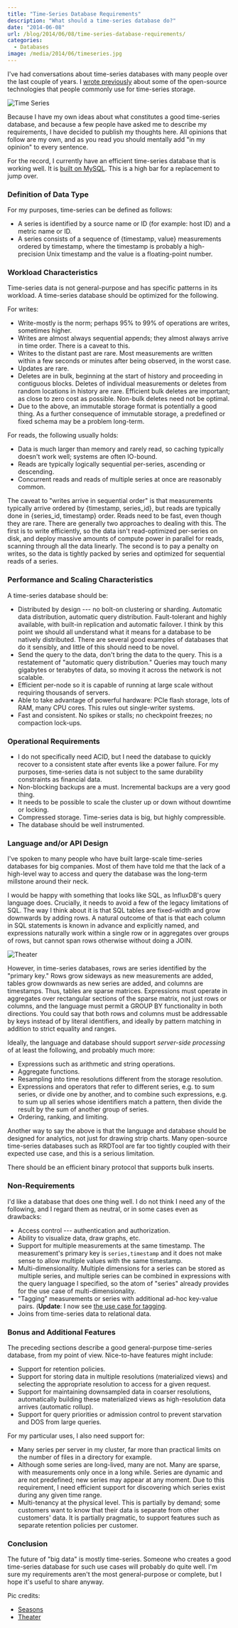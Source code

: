 ```yaml
---
title: "Time-Series Database Requirements"
description: "What should a time-series database do?"
date: "2014-06-08"
url: /blog/2014/06/08/time-series-database-requirements/
categories:
  - Databases
image: /media/2014/06/timeseries.jpg
---
```


I've had conversations about time-series databases with many people over the last couple of years. I [wrote previously](/blog/2014/03/02/time-series-databases-influxdb/) about some of the open-source technologies that people commonly use for time-series storage.

![Time Series](/media/2014/06/timeseries.jpg)

Because I have my own ideas about what constitutes a good time-series database, and because a few people have asked me to describe my requirements, I have decided to publish my thoughts here. All opinions that follow are my own, and as you read you should mentally add "in my opinion" to every sentence.

<!--more-->

For the record, I currently have an efficient time-series database that is working well. It is [built on MySQL](https://vividcortex.com//blog/2014/04/30/why-mysql/). This is a high bar for a replacement to jump over.

### Definition of Data Type

For my purposes, time-series can be defined as follows:

* A series is identified by a source name or ID (for example: host ID) and a metric name or ID.
* A series consists of a sequence of {timestamp, value} measurements ordered by timestamp, where the timestamp is probably a high-precision Unix timestamp and the value is a floating-point number.

### Workload Characteristics

Time-series data is not general-purpose and has specific patterns in its workload. A time-series database should be optimized for the following.

For writes:

* Write-mostly is the norm; perhaps 95% to 99% of operations are writes, sometimes higher.
* Writes are almost always sequential appends; they almost always arrive in time order. There is a caveat to this.
* Writes to the distant past are rare. Most measurements are written within a few seconds or minutes after being observed, in the worst case.
* Updates are rare.
* Deletes are in bulk, beginning at the start of history and proceeding in contiguous blocks. Deletes of individual measurements or deletes from random locations in history are rare. Efficient bulk deletes are important; as close to zero cost as possible. Non-bulk deletes need not be optimal.
* Due to the above, an immutable storage format is potentially a good thing. As a further consequence of immutable storage, a predefined or fixed schema may be a problem long-term.

For reads, the following usually holds:

* Data is much larger than memory and rarely read, so caching typically doesn't work well; systems are often IO-bound.
* Reads are typically logically sequential per-series, ascending or descending.
* Concurrent reads and reads of multiple series at once are reasonably common.

The caveat to "writes arrive in sequential order" is that measurements typically arrive ordered by {timestamp, series_id}, but reads are typically done in {series_id, timestamp} order. Reads need to be fast, even though they are rare. There are generally two approaches to dealing with this. The first is to write efficiently, so the data isn't read-optimized per-series on disk, and deploy massive amounts of compute power in parallel for reads, scanning through all the data linearly. The second is to pay a penalty on writes, so the data is tightly packed by series and optimized for sequential reads of a series.

### Performance and Scaling Characteristics

A time-series database should be:

* Distributed by design --- no bolt-on clustering or sharding. Automatic data distribution, automatic query distribution. Fault-tolerant and highly available, with built-in replication and automatic failover. I think by this point we should all understand what it means for a database to be natively distributed. There are several good examples of databases that do it sensibly, and little of this should need to be novel.
* Send the query to the data, don't bring the data to the query. This is a restatement of "automatic query distribution." Queries may touch many gigabytes or terabytes of data, so moving it across the network is not scalable.
* Efficient per-node so it is capable of running at large scale without requiring thousands of servers.
* Able to take advantage of powerful hardware: PCIe flash storage, lots of RAM, many CPU cores. This rules out single-writer systems.
* Fast and consistent. No spikes or stalls; no checkpoint freezes; no compaction lock-ups.

### Operational Requirements

* I do not specifically need ACID, but I need the database to quickly recover to a consistent state after events like a power failure. For my purposes, time-series data is not subject to the same durability constraints as financial data.
* Non-blocking backups are a must. Incremental backups are a very good thing.
* It needs to be possible to scale the cluster up or down without downtime or locking.
* Compressed storage. Time-series data is big, but highly compressible.
* The database should be well instrumented.
    
### Language and/or API Design

I've spoken to many people who have built large-scale time-series databases for big companies. Most of them have told me that the lack of a high-level way to access and query the database was the long-term millstone around their neck.

I would be happy with something that looks like SQL, as InfluxDB's query language does. Crucially, it needs to avoid a few of the legacy limitations of SQL. The way I think about it is that SQL tables are fixed-width and grow downwards by adding rows. A natural outcome of that is that each column in SQL statements is known in advance and explicitly named, and expressions naturally work within a single row or in aggregates over groups of rows, but cannot span rows otherwise without doing a JOIN.

![Theater][theater]

However, in time-series databases, rows are series identified by the "primary key." Rows grow sideways as new measurements are added, tables grow downwards as new series are added, and columns are timestamps. Thus, tables are sparse matrices. Expressions must operate in aggregates over rectangular sections of the sparse matrix, not just rows or columns, and the language must permit a GROUP BY functionality in both directions. You could say that both rows and columns must be addressable by keys instead of by literal identifiers, and ideally by pattern matching in addition to strict equality and ranges.

Ideally, the language and database should support *server-side processing* of at least the following, and probably much more:

* Expressions such as arithmetic and string operations.
* Aggregate functions.
* Resampling into time resolutions different from the storage resolution.
* Expressions and operators that refer to different series, e.g. to sum series, or divide one by another, and to combine such expressions, e.g. to sum up all series whose identifiers match a pattern, then divide the result by the sum of another group of series.
* Ordering, ranking, and limiting.

Another way to say the above is that the language and database should be designed for analytics, not just for drawing strip charts. Many open-source time-series databases such as RRDTool are far too tightly coupled with their expected use case, and this is a serious limitation.

There should be an efficient binary protocol that supports bulk inserts.

### Non-Requirements

I'd like a database that does one thing well. I do not think I need any of the following, and I regard them as neutral, or in some cases even as drawbacks:

* Access control --- authentication and authorization.
* Ability to visualize data, draw graphs, etc.
* Support for multiple measurements at the same timestamp. The measurement's primary key is `series,timestamp` and it does not make sense to allow multiple values with the same timestamp.
* Multi-dimensionality. Multiple dimensions for a series can be stored as multiple series, and multiple series can be combined in expressions with the query language I specified, so the atom of "series" already provides for the use case of multi-dimensionality.
* "Tagging" measurements or series with additional ad-hoc key-value pairs. (**Update**: I now see [the use case for tagging](/blog/2015/10/16/time-series-tagging/).
* Joins from time-series data to relational data.

### Bonus and Additional Features

The preceding sections describe a good general-purpose time-series database, from my point of view. Nice-to-have features might include:

* Support for retention policies.
* Support for storing data in multiple resolutions (materialized views) and selecting the appropriate resolution to access for a given request.
* Support for maintaining downsampled data in coarser resolutions, automatically building these materialized views as high-resolution data arrives (automatic rollup).
* Support for query priorities or admission control to prevent starvation and DOS from large queries.

For my particular uses, I also need support for:

* Many series per server in my cluster, far more than practical limits on the number of files in a directory for example.
* Although some series are long-lived, many are not. Many are sparse, with measurements only once in a long while. Series are dynamic and are not predefined; new series may appear at any moment. Due to this requirement, I need efficient support for discovering which series exist during any given time range.
* Multi-tenancy at the physical level. This is partially by demand; some customers want to know that their data is separate from other customers' data. It is partially pragmatic, to support features such as separate retention policies per customer.

### Conclusion

The future of "big data" is mostly time-series. Someone who creates a good time-series database for
such use cases will probably do quite well. I'm sure my requirements aren't the
most general-purpose or complete, but I hope it's useful to share anyway.

Pic credits:

* [Seasons](https://www.flickr.com/photos/hugovk/6798051186/)
* [Theater](https://www.flickr.com/photos/sprengben/4976954312/)

[theater]: /media/2014/06/theater.jpg


